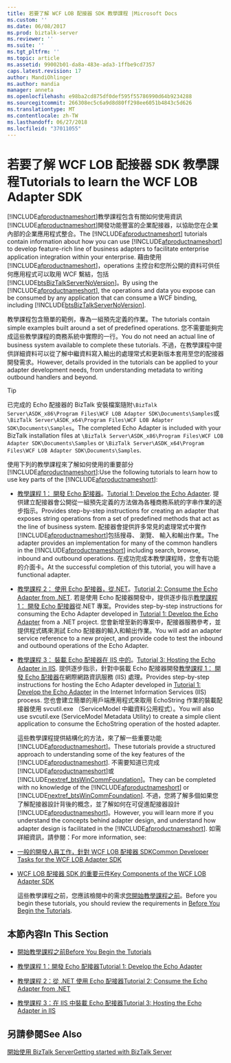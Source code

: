 ```yaml
---
title: 若要了解 WCF LOB 配接器 SDK 教學課程 |Microsoft Docs
ms.custom: ''
ms.date: 06/08/2017
ms.prod: biztalk-server
ms.reviewer: ''
ms.suite: ''
ms.tgt_pltfrm: ''
ms.topic: article
ms.assetid: 99002b01-da8a-483e-ada3-1ffbe9cd7357
caps.latest.revision: 17
author: MandiOhlinger
ms.author: mandia
manager: anneta
ms.openlocfilehash: e98ba2cd875df0def595f55786990d64b9234288
ms.sourcegitcommit: 266308ec5c6a9d8d80ff298ee6051b4843c5d626
ms.translationtype: MT
ms.contentlocale: zh-TW
ms.lasthandoff: 06/27/2018
ms.locfileid: "37011055"
---
```

# <a name="tutorials-to-learn-the-wcf-lob-adapter-sdk"></a><span data-ttu-id="3e391-102">若要了解 WCF LOB 配接器 SDK 教學課程</span><span class="sxs-lookup"><span data-stu-id="3e391-102">Tutorials to learn the WCF LOB Adapter SDK</span></span>
<span data-ttu-id="3e391-103">[!INCLUDE[afproductnameshort](../../includes/afproductnameshort-md.md)]教學課程包含有關如何使用資訊[!INCLUDE[afproductnameshort](../../includes/afproductnameshort-md.md)]開發功能豐富的企業配接器，以協助您在企業內部的企業應用程式整合。</span><span class="sxs-lookup"><span data-stu-id="3e391-103">The [!INCLUDE[afproductnameshort](../../includes/afproductnameshort-md.md)] tutorials contain information about how you can use [!INCLUDE[afproductnameshort](../../includes/afproductnameshort-md.md)] to develop feature-rich line of business adapters to facilitate enterprise application integration within your enterprise.</span></span> <span data-ttu-id="3e391-104">藉由使用[!INCLUDE[afproductnameshort](../../includes/afproductnameshort-md.md)]，operations 主控台和您所公開的資料可供任何應用程式可以取用 WCF 繫結，包括[!INCLUDE[btsBizTalkServerNoVersion](../../includes/btsbiztalkservernoversion-md.md)]。</span><span class="sxs-lookup"><span data-stu-id="3e391-104">By using the [!INCLUDE[afproductnameshort](../../includes/afproductnameshort-md.md)], the operations and data you expose can be consumed by any application that can consume a WCF binding, including [!INCLUDE[btsBizTalkServerNoVersion](../../includes/btsbiztalkservernoversion-md.md)].</span></span>  
  
 <span data-ttu-id="3e391-105">教學課程包含簡單的範例，專為一組預先定義的作業。</span><span class="sxs-lookup"><span data-stu-id="3e391-105">The tutorials contain simple examples built around a set of predefined operations.</span></span> <span data-ttu-id="3e391-106">您不需要能夠完成這些教學課程的商務系統中實際的一行。</span><span class="sxs-lookup"><span data-stu-id="3e391-106">You do not need an actual line of business system available to complete these tutorials.</span></span> <span data-ttu-id="3e391-107">不過，在教學課程中提供詳細資料可以從了解中繼資料寫入輸出的處理常式和更新版本套用至您的配接器開發需求。</span><span class="sxs-lookup"><span data-stu-id="3e391-107">However, details provided in the tutorials can be applied to your adapter development needs, from understanding metadata to writing outbound handlers and beyond.</span></span>  

> [!TIP]
> <span data-ttu-id="3e391-108">已完成的 Echo 配接器的 BizTalk 安裝檔案隨附`\BizTalk Server\ASDK_x86\Program Files\WCF LOB Adapter SDK\Documents\Samples`或`\BizTalk Server\ASDK_x64\Program Files\WCF LOB Adapter SDK\Documents\Samples`。</span><span class="sxs-lookup"><span data-stu-id="3e391-108">The completed Echo Adapter is included with your BizTalk installation files at `\BizTalk Server\ASDK_x86\Program Files\WCF LOB Adapter SDK\Documents\Samples` or `\BizTalk Server\ASDK_x64\Program Files\WCF LOB Adapter SDK\Documents\Samples`.</span></span>
  
 <span data-ttu-id="3e391-109">使用下列的教學課程來了解如何使用的重要部分[!INCLUDE[afproductnameshort](../../includes/afproductnameshort-md.md)]:</span><span class="sxs-lookup"><span data-stu-id="3e391-109">Use the following tutorials to learn how to use key parts of the [!INCLUDE[afproductnameshort](../../includes/afproductnameshort-md.md)]:</span></span>  
  
- <span data-ttu-id="3e391-110">[教學課程 1： 開發 Echo 配接器](../../adapters-and-accelerators/wcf-lob-adapter-sdk/tutorial-1-develop-the-echo-adapter.md)。</span><span class="sxs-lookup"><span data-stu-id="3e391-110">[Tutorial 1: Develop the Echo Adapter](../../adapters-and-accelerators/wcf-lob-adapter-sdk/tutorial-1-develop-the-echo-adapter.md).</span></span> <span data-ttu-id="3e391-111">提供建立配接器會公開從一組預先定義的方法做為各種商務系統的字串作業的逐步指示。</span><span class="sxs-lookup"><span data-stu-id="3e391-111">Provides step-by-step instructions for creating an adapter that exposes string operations from a set of predefined methods that act as the line of business system.</span></span> <span data-ttu-id="3e391-112">配接器會提供許多常見的處理常式中實作[!INCLUDE[afproductnameshort](../../includes/afproductnameshort-md.md)]包括搜尋、 瀏覽、 輸入和輸出作業。</span><span class="sxs-lookup"><span data-stu-id="3e391-112">The adapter provides an implementation for many of the common handlers in the [!INCLUDE[afproductnameshort](../../includes/afproductnameshort-md.md)] including search, browse, inbound and outbound operations.</span></span> <span data-ttu-id="3e391-113">在成功完成本教學課程時，您會有功能的介面卡。</span><span class="sxs-lookup"><span data-stu-id="3e391-113">At the successful completion of this tutorial, you will have a functional adapter.</span></span>  
  
- <span data-ttu-id="3e391-114">[教學課程 2： 使用 Echo 配接器，從.NET](../../adapters-and-accelerators/wcf-lob-adapter-sdk/tutorial-2-consume-the-echo-adapter-from-net.md)。</span><span class="sxs-lookup"><span data-stu-id="3e391-114">[Tutorial 2: Consume the Echo Adapter from .NET](../../adapters-and-accelerators/wcf-lob-adapter-sdk/tutorial-2-consume-the-echo-adapter-from-net.md).</span></span> <span data-ttu-id="3e391-115">若是使用 Echo 配接器開發中，提供逐步指示[教學課程 1： 開發 Echo 配接器](../../adapters-and-accelerators/wcf-lob-adapter-sdk/tutorial-1-develop-the-echo-adapter.md)從.NET 專案。</span><span class="sxs-lookup"><span data-stu-id="3e391-115">Provides step-by-step instructions for consuming the Echo Adapter developed in [Tutorial 1: Develop the Echo Adapter](../../adapters-and-accelerators/wcf-lob-adapter-sdk/tutorial-1-develop-the-echo-adapter.md) from a .NET project.</span></span> <span data-ttu-id="3e391-116">您會新增至新的專案中，配接器服務參考，並提供程式碼來測試 Echo 配接器的輸入和輸出作業。</span><span class="sxs-lookup"><span data-stu-id="3e391-116">You will add an adapter service reference to a new project, and provide code to test the inbound and outbound operations of the Echo Adapter.</span></span>  
  
- <span data-ttu-id="3e391-117">[教學課程 3： 裝載 Echo 配接器在 IIS 中的](../../adapters-and-accelerators/wcf-lob-adapter-sdk/tutorial-3-hosting-the-echo-adapter-in-iis.md)。</span><span class="sxs-lookup"><span data-stu-id="3e391-117">[Tutorial 3: Hosting the Echo Adapter in IIS](../../adapters-and-accelerators/wcf-lob-adapter-sdk/tutorial-3-hosting-the-echo-adapter-in-iis.md).</span></span> <span data-ttu-id="3e391-118">提供逐步指示，針對中裝載 Echo 配接器開發[教學課程 1： 開發 Echo 配接器](../../adapters-and-accelerators/wcf-lob-adapter-sdk/tutorial-1-develop-the-echo-adapter.md)在網際網路資訊服務 (IIS) 處理。</span><span class="sxs-lookup"><span data-stu-id="3e391-118">Provides step-by-step instructions for hosting the Echo Adapter developed in [Tutorial 1: Develop the Echo Adapter](../../adapters-and-accelerators/wcf-lob-adapter-sdk/tutorial-1-develop-the-echo-adapter.md) in the Internet Information Services (IIS) process.</span></span> <span data-ttu-id="3e391-119">您也會建立簡單的用戶端應用程式來取用 EchoString 作業的裝載配接器使用 svcutil.exe （ServiceModel 中繼資料公用程式）。</span><span class="sxs-lookup"><span data-stu-id="3e391-119">You will also use svcutil.exe (ServiceModel Metadata Utility) to create a simple client application to consume the EchoString operation of the hosted adapter.</span></span>  
  
  <span data-ttu-id="3e391-120">這些教學課程提供結構化的方法，來了解一些重要功能[!INCLUDE[afproductnameshort](../../includes/afproductnameshort-md.md)]。</span><span class="sxs-lookup"><span data-stu-id="3e391-120">These tutorials provide a structured approach to understanding some of the key features of the [!INCLUDE[afproductnameshort](../../includes/afproductnameshort-md.md)].</span></span> <span data-ttu-id="3e391-121">不需要知道已完成[!INCLUDE[afproductnameshort](../../includes/afproductnameshort-md.md)]或[!INCLUDE[nextref_btsWinCommFoundation](../../includes/nextref-btswincommfoundation-md.md)]。</span><span class="sxs-lookup"><span data-stu-id="3e391-121">They can be completed with no knowledge of the [!INCLUDE[afproductnameshort](../../includes/afproductnameshort-md.md)] or [!INCLUDE[nextref_btsWinCommFoundation](../../includes/nextref-btswincommfoundation-md.md)].</span></span> <span data-ttu-id="3e391-122">不過，您將了解多個如果您了解配接器設計背後的概念，並了解如何在可促進配接器設計[!INCLUDE[afproductnameshort](../../includes/afproductnameshort-md.md)]。</span><span class="sxs-lookup"><span data-stu-id="3e391-122">However, you will learn more if you understand the concepts behind adapter design, and understand how adapter design is facilitated in the [!INCLUDE[afproductnameshort](../../includes/afproductnameshort-md.md)].</span></span> <span data-ttu-id="3e391-123">如需詳細資訊，請參閱：</span><span class="sxs-lookup"><span data-stu-id="3e391-123">For more information, see:</span></span>  
  
- [<span data-ttu-id="3e391-124">一般的開發人員工作，針對 WCF LOB 配接器 SDK</span><span class="sxs-lookup"><span data-stu-id="3e391-124">Common Developer Tasks for the WCF LOB Adapter SDK</span></span>](../../adapters-and-accelerators/wcf-lob-adapter-sdk/common-developer-tasks-for-the-wcf-lob-adapter-sdk.md)  
  
- [<span data-ttu-id="3e391-125">WCF LOB 配接器 SDK 的重要元件</span><span class="sxs-lookup"><span data-stu-id="3e391-125">Key Components of the WCF LOB Adapter SDK</span></span>](../../adapters-and-accelerators/wcf-lob-adapter-sdk/key-components-of-the-wcf-lob-adapter-sdk.md)  
  
  <span data-ttu-id="3e391-126">這些教學課程之前，您應該檢閱中的需求[您開始教學課程之前](../../core/before-you-begin-the-tutorial.md)。</span><span class="sxs-lookup"><span data-stu-id="3e391-126">Before you begin these tutorials, you should review the requirements in [Before You Begin the Tutorials](../../core/before-you-begin-the-tutorial.md).</span></span>  
  
 
## <a name="in-this-section"></a><span data-ttu-id="3e391-127">本節內容</span><span class="sxs-lookup"><span data-stu-id="3e391-127">In This Section</span></span>  
  
-   [<span data-ttu-id="3e391-128">開始教學課程之前</span><span class="sxs-lookup"><span data-stu-id="3e391-128">Before You Begin the Tutorials</span></span>](../../core/before-you-begin-the-tutorial.md)  
  
-   [<span data-ttu-id="3e391-129">教學課程 1：開發 Echo 配接器</span><span class="sxs-lookup"><span data-stu-id="3e391-129">Tutorial 1: Develop the Echo Adapter</span></span>](../../adapters-and-accelerators/wcf-lob-adapter-sdk/tutorial-1-develop-the-echo-adapter.md)  
  
-   [<span data-ttu-id="3e391-130">教學課程 2：從 .NET 使用 Echo 配接器</span><span class="sxs-lookup"><span data-stu-id="3e391-130">Tutorial 2: Consume the Echo Adapter from .NET</span></span>](../../adapters-and-accelerators/wcf-lob-adapter-sdk/tutorial-2-consume-the-echo-adapter-from-net.md)  
  
-   [<span data-ttu-id="3e391-131">教學課程 3：在 IIS 中裝載 Echo 配接器</span><span class="sxs-lookup"><span data-stu-id="3e391-131">Tutorial 3: Hosting the Echo Adapter in IIS</span></span>](../../adapters-and-accelerators/wcf-lob-adapter-sdk/tutorial-3-hosting-the-echo-adapter-in-iis.md)  
  
## <a name="see-also"></a><span data-ttu-id="3e391-132">另請參閱</span><span class="sxs-lookup"><span data-stu-id="3e391-132">See Also</span></span>  
 [<span data-ttu-id="3e391-133">開始使用 BizTalk Server</span><span class="sxs-lookup"><span data-stu-id="3e391-133">Getting started with BizTalk Server</span></span>](../../core/getting-started-with-biztalk-server.md)